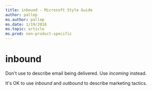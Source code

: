 ```yaml
---
title: inbound - Microsoft Style Guide
author: pallep
ms.author: pallep
ms.date: 1/19/2018
ms.topic: article
ms.prod: non-product-specific
---
```


# inbound

Don't use to describe email being delivered. Use *incoming* instead.

It's OK to use *inbound* and *outbound* to describe marketing tactics.
